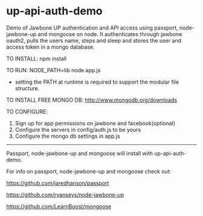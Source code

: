 up-api-auth-demo
================

Demo of Jawbone UP authentication and API access using passport, node-jawbone-up and mongoose on node.  It authenticates through jawbone oauth2, pulls the users name, steps and sleep and stores the user and access token in a mongo database.

TO INSTALL: npm install

TO RUN: NODE_PATH=lib node app.js

  - setting the PATH at runtime is required to support the modular file structure. 

TO INSTALL FREE MONGO DB: http://www.mongodb.org/downloads

TO CONFIGURE:

  1. Sign up for app permissions on jawbone and facebook(optional)
  2. Configure the servers in config/auth.js to be yours
  3. Configure the mongo db settings in app.js
  
  
----------

Passport, node-jawbone-up and mongoose will install with up-api-auth-demo.

For info on passport, node-jawbone-up and mongoose check out:

https://github.com/jaredhanson/passport

https://github.com/ryanseys/node-jawbone-up

https://github.com/LearnBoost/mongoose

